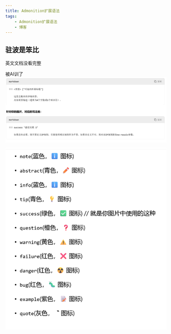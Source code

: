 ```yaml
---
title: Admonition扩展语法
tags:
    - Admonition扩展语法
    - 博客
---
```

## 驻波是笨比

英文文档没看完整

被AI训了
![alt text](image.png)

![alt text](image-1.png)